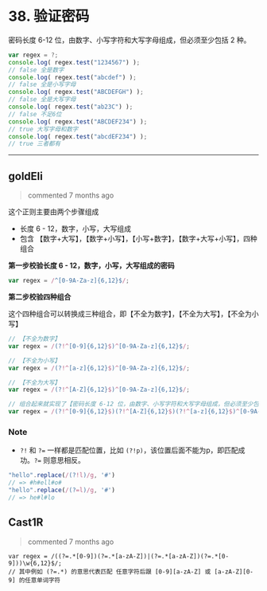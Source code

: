 
 # 38. 验证密码 
 密码长度 6-12 位，由数字、小写字符和大写字母组成，但必须至少包括 2 种。

```javascript
var regex = ?;
console.log( regex.test("1234567") ); 
// false 全是数字
console.log( regex.test("abcdef") ); 
// false 全是小写字母
console.log( regex.test("ABCDEFGH") ); 
// false 全是大写字母 
console.log( regex.test("ab23C") ); 
// false 不足6位 
console.log( regex.test("ABCDEF234") ); 
// true 大写字母和数字 
console.log( regex.test("abcdEF234") ); 
// true 三者都有
``` 
 ***
## goldEli 
 > commented 7 months ago 

这个正则主要由两个步骤组成
* 长度 6 - 12，数字，小写，大写组成
* 包含 【数字+大写】，【数字+小写】，【小写+数字】，【数字+大写+小写】，四种组合

**第一步校验长度 6 - 12，数字，小写，大写组成的密码**


```javascript
var regex = /^[0-9A-Za-z]{6,12}$/;

```
**第二步校验四种组合**

这个四种组合可以转换成三种组合，即【不全为数字】，【不全为大写】，【不全为小写】

```javascript
// 【不全为数字】
var regex = /(?!^[0-9]{6,12}$)^[0-9A-Za-z]{6,12}$/;

// 【不全为小写】
var regex = /(?!^[a-z]{6,12}$)^[0-9A-Za-z]{6,12}$/;

// 【不全为大写】
var regex = /(?!^[A-Z]{6,12}$)^[0-9A-Za-z]{6,12}$/;

// 组合起来就实现了【密码长度 6-12 位，由数字、小写字符和大写字母组成，但必须至少包括 2 种。】
var regex = /(?!^[0-9]{6,12}$)(?!^[A-Z]{6,12}$)(?!^[a-z]{6,12}$)^[0-9A-Za-z]{6,12}$/;

```
### Note

* `?!` 和 `?=` 一样都是匹配位置，比如 `(?!p)`，该位置后面不能为p，即匹配成功。`?=` 则意思相反。


```javascript
"hello".replace(/(?!l)/g, '#')
// => #h#ell#o# 
"hello".replace(/(?=l)/g, '#')
// => he#l#lo

```

## Cast1R 
 > commented 7 months ago 


```
var regex = /((?=.*[0-9])(?=.*[a-zA-Z])|(?=.*[a-zA-Z])(?=.*[0-9]))\w{6,12}$/;
// 其中例如 (?=.*) 的意思代表匹配 任意字符后跟 [0-9][a-zA-Z] 或 [a-zA-Z][0-9] 的任意单词字符

```